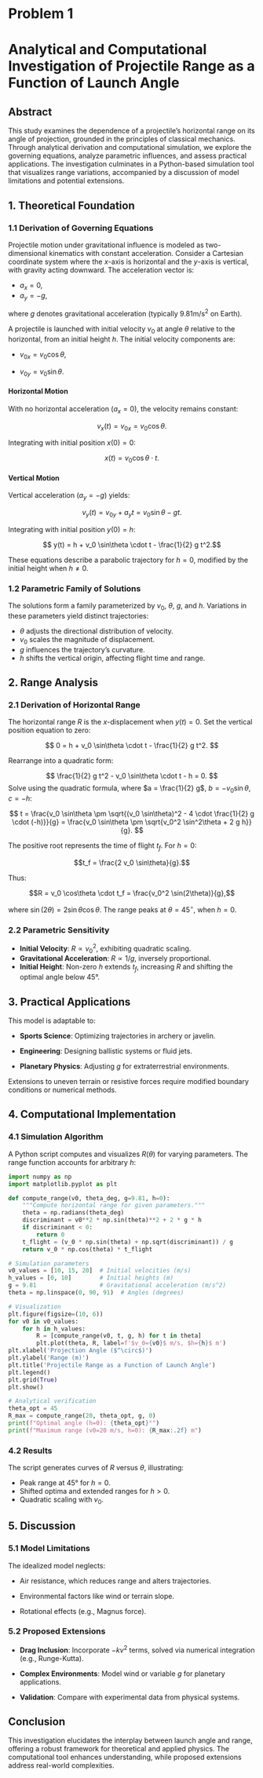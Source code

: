 # Problem 1

# Analytical and Computational Investigation of Projectile Range as a Function of Launch Angle

## Abstract
This study examines the dependence of a projectile’s horizontal range on its angle of projection, grounded in the principles of classical mechanics. Through analytical derivation and computational simulation, we explore the governing equations, analyze parametric influences, and assess practical applications. The investigation culminates in a Python-based simulation tool that visualizes range variations, accompanied by a discussion of model limitations and potential extensions.

## 1. Theoretical Foundation

### 1.1 Derivation of Governing Equations
Projectile motion under gravitational influence is modeled as two-dimensional kinematics with constant acceleration. Consider a Cartesian coordinate system where the $x$-axis is horizontal and the $y$-axis is vertical, with gravity acting downward. The acceleration vector is:

- $a_x = 0$,
- $a_y = -g$,

where $g$ denotes gravitational acceleration (typically $9.81$$\text{m/s}^2$ on Earth).

A projectile is launched with initial velocity $v_0$ at angle $\theta$ relative to the horizontal, from an initial height $h$. The initial velocity components are:


- $v_{0x} = v_0 \cos\theta$,

- $v_{0y} = v_0 \sin\theta$.

#### Horizontal Motion
With no horizontal acceleration ($a_x = 0$), the velocity remains constant:

$$ v_x(t) = v_{0x} = v_0 \cos\theta. $$

Integrating with initial position $x(0) = 0:$

$$x(t) = v_0 \cos\theta \cdot t. $$

#### Vertical Motion
Vertical acceleration ($a_y = -g$) yields:

$$v_y(t) = v_{0y} + a_y t = v_0 \sin\theta - g t.$$

Integrating with initial position $y(0) = h$:

$$
y(t) = h + v_0 \sin\theta \cdot t - \frac{1}{2} g t^2.$$

These equations describe a parabolic trajectory for $h = 0$, modified by the initial height when $h \neq 0$.

### 1.2 Parametric Family of Solutions
The solutions form a family parameterized by $v_0$, $\theta$, $g$, and $h$. Variations in these parameters yield distinct trajectories:
- $\theta$ adjusts the directional distribution of velocity.
- $v_0$ scales the magnitude of displacement.
- $g$ influences the trajectory’s curvature.
- $h$ shifts the vertical origin, affecting flight time and range.

## 2. Range Analysis

### 2.1 Derivation of Horizontal Range
The horizontal range $R$ is the $x$-displacement when $y(t) = 0$. Set the vertical position equation to zero:

$$
0 = h + v_0 \sin\theta \cdot t - \frac{1}{2} g t^2.
$$

Rearrange into a quadratic form:

$$
\frac{1}{2} g t^2 - v_0 \sin\theta \cdot t - h = 0.
$$
Solve using the quadratic formula, where $a = \frac{1}{2} g$, $b = -v_0 \sin\theta$, $c = -h:$

$$
t = \frac{v_0 \sin\theta \pm \sqrt{(v_0 \sin\theta)^2 - 4 \cdot \frac{1}{2} g \cdot (-h)}}{g} = \frac{v_0 \sin\theta \pm \sqrt{v_0^2 \sin^2\theta + 2 g h}}{g}. 
$$

The positive root represents the time of flight $t_f$. For $h = 0$:

$$t_f = \frac{2 v_0 \sin\theta}{g}.$$

Thus:

$$R = v_0 \cos\theta \cdot t_f = \frac{v_0^2 \sin(2\theta)}{g},$$

where $\sin(2\theta) = 2 \sin\theta \cos\theta$. The range peaks at $\theta = 45^\circ$, when $h = 0$.

### 2.2 Parametric Sensitivity
- **Initial Velocity**: $R \propto v_0^2$, exhibiting quadratic scaling.
- **Gravitational Acceleration**: $R \propto 1/g$, inversely proportional.
- **Initial Height**: Non-zero $h$ extends $t_f$, increasing $R$ and shifting the optimal angle below 45°.

## 3. Practical Applications
This model is adaptable to:

- **Sports Science**: Optimizing trajectories in archery or javelin.

- **Engineering**: Designing ballistic systems or fluid jets.

- **Planetary Physics**: Adjusting $g$ for extraterrestrial environments.

Extensions to uneven terrain or resistive forces require modified boundary conditions or numerical methods.

## 4. Computational Implementation

### 4.1 Simulation Algorithm
A Python script computes and visualizes $R(\theta)$ for varying parameters. The range function accounts for arbitrary $h$:

```python
import numpy as np
import matplotlib.pyplot as plt

def compute_range(v0, theta_deg, g=9.81, h=0):
    """Compute horizontal range for given parameters."""
    theta = np.radians(theta_deg)
    discriminant = v0**2 * np.sin(theta)**2 + 2 * g * h
    if discriminant < 0:
        return 0
    t_flight = (v_0 * np.sin(theta) + np.sqrt(discriminant)) / g
    return v_0 * np.cos(theta) * t_flight

# Simulation parameters
v0_values = [10, 15, 20]  # Initial velocities (m/s)
h_values = [0, 10]        # Initial heights (m)
g = 9.81                  # Gravitational acceleration (m/s^2)
theta = np.linspace(0, 90, 91)  # Angles (degrees)

# Visualization
plt.figure(figsize=(10, 6))
for v0 in v0_values:
    for h in h_values:
        R = [compute_range(v0, t, g, h) for t in theta]
        plt.plot(theta, R, label=f'$v_0={v0}$ m/s, $h={h}$ m')
plt.xlabel('Projection Angle ($^\circ$)')
plt.ylabel('Range (m)')
plt.title('Projectile Range as a Function of Launch Angle')
plt.legend()
plt.grid(True)
plt.show()

# Analytical verification
theta_opt = 45
R_max = compute_range(20, theta_opt, g, 0)
print(f"Optimal angle (h=0): {theta_opt}°")
print(f"Maximum range (v0=20 m/s, h=0): {R_max:.2f} m")
```

### 4.2 Results
The script generates curves of $R$ versus $\theta$, illustrating:
- Peak range at 45° for $h = 0$.
- Shifted optima and extended ranges for $h > 0$.
- Quadratic scaling with $v_0$.

## 5. Discussion

### 5.1 Model Limitations
The idealized model neglects:

- Air resistance, which reduces range and alters trajectories.

- Environmental factors like wind or terrain slope.

- Rotational effects (e.g., Magnus force).

### 5.2 Proposed Extensions

- **Drag Inclusion**: Incorporate $-k v^2$ terms, solved via numerical integration (e.g., Runge-Kutta).

- **Complex Environments**: Model wind or variable $g$ for planetary applications.

- **Validation**: Compare with experimental data from physical systems.

## Conclusion
This investigation elucidates the interplay between launch angle and range, offering a robust framework for theoretical and applied physics. The computational tool enhances understanding, while proposed extensions address real-world complexities.

